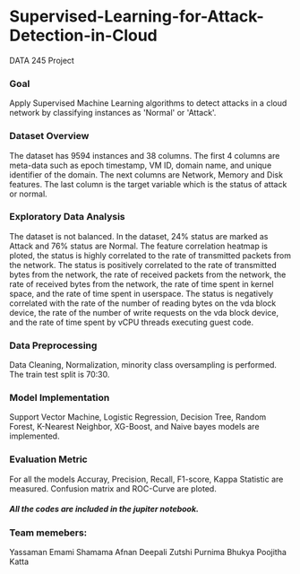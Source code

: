 # Supervised-Learning-for-Attack-Detection-in-Cloud
DATA 245 Project
### Goal
Apply Supervised Machine Learning algorithms to detect attacks in a cloud network by classifying  instances as 'Normal' or 'Attack'. 
### Dataset Overview
The dataset has 9594 instances and 38 columns. The first 4 columns are meta-data such as epoch timestamp, VM ID, domain name, and unique identifier of the domain. The next columns are Network, Memory and Disk features. The last column is the target variable which is the status of attack or normal.
### Exploratory Data Analysis
The dataset is not balanced. In the dataset, 24%  status are marked as Attack and 76% status are Normal. 
The feature correlation heatmap is ploted, the status is highly correlated to the rate of transmitted packets from the network. The status is positively correlated to the rate of transmitted bytes from the network, the rate of received packets from the network, the rate of received bytes from the network, the rate of time spent in kernel space, and the rate of time spent in userspace. The status is negatively correlated with the rate of the number of reading bytes on the vda block device, the rate of the number of write requests on the vda block device, and the rate of time spent by vCPU threads executing guest code.
### Data Preprocessing
Data Cleaning, Normalization, minority class oversampling is performed. The train test split is 70:30.
### Model Implementation
Support Vector Machine, Logistic Regression, Decision Tree, Random Forest, K-Nearest Neighbor, XG-Boost, and Naive bayes models are implemented.
### Evaluation Metric
For all the models Accuray, Precision, Recall, F1-score, Kappa Statistic are measured. Confusion matrix and ROC-Curve are ploted.
##### All the codes are included in the jupiter notebook.

### Team memebers:
Yassaman Emami
Shamama Afnan
Deepali Zutshi
Purnima Bhukya
Poojitha Katta
